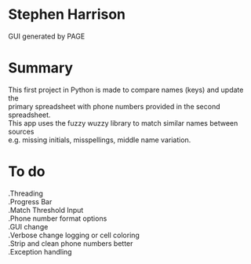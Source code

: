 # Stephen Harrison  
GUI generated by PAGE  
  
# Summary
This first project in Python is made to compare names (keys) and update the  
primary spreadsheet with phone numbers provided in the second spreadsheet.  
This app uses the fuzzy wuzzy library to match similar names between sources  
e.g. missing initials, misspellings, middle name variation.  
  
# To do
.Threading  
.Progress Bar  
.Match Threshold Input  
.Phone number format options  
.GUI change  
.Verbose change logging or cell coloring  
.Strip and clean phone numbers better  
.Exception handling  
